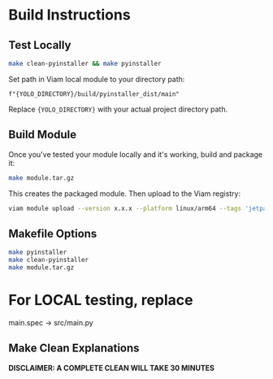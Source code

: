 # Build Instructions

## Test Locally

```bash
make clean-pyinstaller && make pyinstaller
```

Set path in Viam local module to your directory path:
```
f"{YOLO_DIRECTORY}/build/pyinstaller_dist/main"
```

Replace `{YOLO_DIRECTORY}` with your actual project directory path.

## Build Module

Once you've tested your module locally and it's working, build and package it:

```bash
make module.tar.gz
```

This creates the packaged module. Then upload to the Viam registry:

```bash
viam module upload --version x.x.x --platform linux/arm64 --tags 'jetpack:6' module.tar.gz
```

## Makefile Options

```bash
make pyinstaller
make clean-pyinstaller
make module.tar.gz
```

# For LOCAL testing, replace 
main.spec -> src/main.py


## Make Clean Explanations

**DISCLAIMER: A COMPLETE CLEAN WILL TAKE 30 MINUTES**
